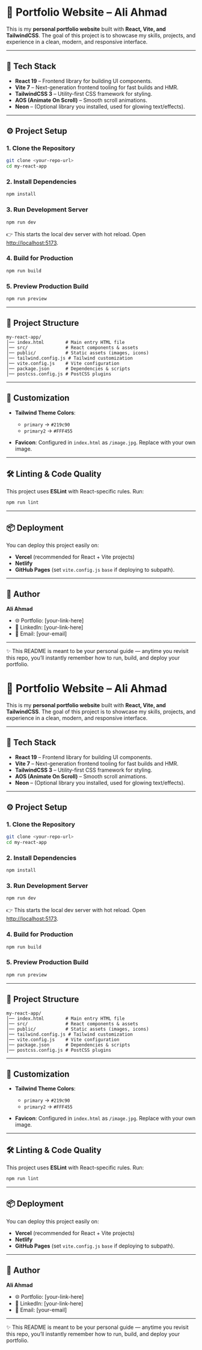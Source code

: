 # 🚀 Portfolio Website – Ali Ahmad  

This is my **personal portfolio website** built with **React, Vite, and TailwindCSS**. The goal of this project is to showcase my skills, projects, and experience in a clean, modern, and responsive interface.  

---

## 📌 Tech Stack  

- **React 19** – Frontend library for building UI components.  
- **Vite 7** – Next-generation frontend tooling for fast builds and HMR.  
- **TailwindCSS 3** – Utility-first CSS framework for styling.  
- **AOS (Animate On Scroll)** – Smooth scroll animations.  
- **Neon** – (Optional library you installed, used for glowing text/effects).  

---

## ⚙️ Project Setup  

### 1. Clone the Repository  
```bash
git clone <your-repo-url>
cd my-react-app
```

### 2. Install Dependencies  
```bash
npm install
```

### 3. Run Development Server  
```bash
npm run dev
```
👉 This starts the local dev server with hot reload. Open [http://localhost:5173](http://localhost:5173).  

### 4. Build for Production  
```bash
npm run build
```

### 5. Preview Production Build  
```bash
npm run preview
```

---

## 📂 Project Structure  

```
my-react-app/
│── index.html        # Main entry HTML file
│── src/              # React components & assets
│── public/           # Static assets (images, icons)
│── tailwind.config.js # Tailwind customization
│── vite.config.js    # Vite configuration
│── package.json      # Dependencies & scripts
│── postcss.config.js # PostCSS plugins
```

---

## 🎨 Customization  

- **Tailwind Theme Colors**:  
  - `primary` → `#219c90`  
  - `primary2` → `#FFF455`  

- **Favicon**: Configured in `index.html` as `/image.jpg`. Replace with your own image.  

---

## 🛠️ Linting & Code Quality  

This project uses **ESLint** with React-specific rules. Run:  

```bash
npm run lint
```

---

## 📦 Deployment  

You can deploy this project easily on:  
- **Vercel** (recommended for React + Vite projects)  
- **Netlify**  
- **GitHub Pages** (set `vite.config.js` `base` if deploying to subpath).  

---

## 👤 Author  

**Ali Ahmad**  
- 🌐 Portfolio: [your-link-here]  
- 💼 LinkedIn: [your-link-here]  
- 📧 Email: [your-email]  

---

✨ This README is meant to be your personal guide — anytime you revisit this repo, you’ll instantly remember how to run, build, and deploy your portfolio.  
# 🚀 Portfolio Website – Ali Ahmad  

This is my **personal portfolio website** built with **React, Vite, and TailwindCSS**. The goal of this project is to showcase my skills, projects, and experience in a clean, modern, and responsive interface.  

---

## 📌 Tech Stack  

- **React 19** – Frontend library for building UI components.  
- **Vite 7** – Next-generation frontend tooling for fast builds and HMR.  
- **TailwindCSS 3** – Utility-first CSS framework for styling.  
- **AOS (Animate On Scroll)** – Smooth scroll animations.  
- **Neon** – (Optional library you installed, used for glowing text/effects).  

---

## ⚙️ Project Setup  

### 1. Clone the Repository  
```bash
git clone <your-repo-url>
cd my-react-app
```

### 2. Install Dependencies  
```bash
npm install
```

### 3. Run Development Server  
```bash
npm run dev
```
👉 This starts the local dev server with hot reload. Open [http://localhost:5173](http://localhost:5173).  

### 4. Build for Production  
```bash
npm run build
```

### 5. Preview Production Build  
```bash
npm run preview
```

---

## 📂 Project Structure  

```
my-react-app/
│── index.html        # Main entry HTML file
│── src/              # React components & assets
│── public/           # Static assets (images, icons)
│── tailwind.config.js # Tailwind customization
│── vite.config.js    # Vite configuration
│── package.json      # Dependencies & scripts
│── postcss.config.js # PostCSS plugins
```

---

## 🎨 Customization  

- **Tailwind Theme Colors**:  
  - `primary` → `#219c90`  
  - `primary2` → `#FFF455`  

- **Favicon**: Configured in `index.html` as `/image.jpg`. Replace with your own image.  

---

## 🛠️ Linting & Code Quality  

This project uses **ESLint** with React-specific rules. Run:  

```bash
npm run lint
```

---

## 📦 Deployment  

You can deploy this project easily on:  
- **Vercel** (recommended for React + Vite projects)  
- **Netlify**  
- **GitHub Pages** (set `vite.config.js` `base` if deploying to subpath).  

---

## 👤 Author  

**Ali Ahmad**  
- 🌐 Portfolio: [your-link-here]  
- 💼 LinkedIn: [your-link-here]  
- 📧 Email: [your-email]  

---

✨ This README is meant to be your personal guide — anytime you revisit this repo, you’ll instantly remember how to run, build, and deploy your portfolio.  
